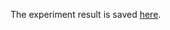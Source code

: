 The experiment result is saved [here](https://drive.google.com/drive/folders/1iFYSe8FAfKgnTFvkAoVY8357pwNPHiEw?usp=sharing).
